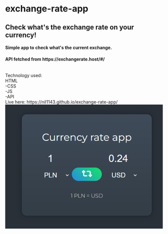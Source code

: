 # exchange-rate-app


<h2>Check what's the exchange rate on your currency!</h2>
<h4>Simple app to check what's the current exchange. </h4>

<h4>API fetched from https://exchangerate.host/#/</h4>
<br>
Technology used:<br>
HTML<br>
-CSS<br>
-JS<br>
-API
<br>
Live here: https://nil1143.github.io/exchange-rate-app/
<br>
<img class="items-center" src="/exchange-rate.png">

